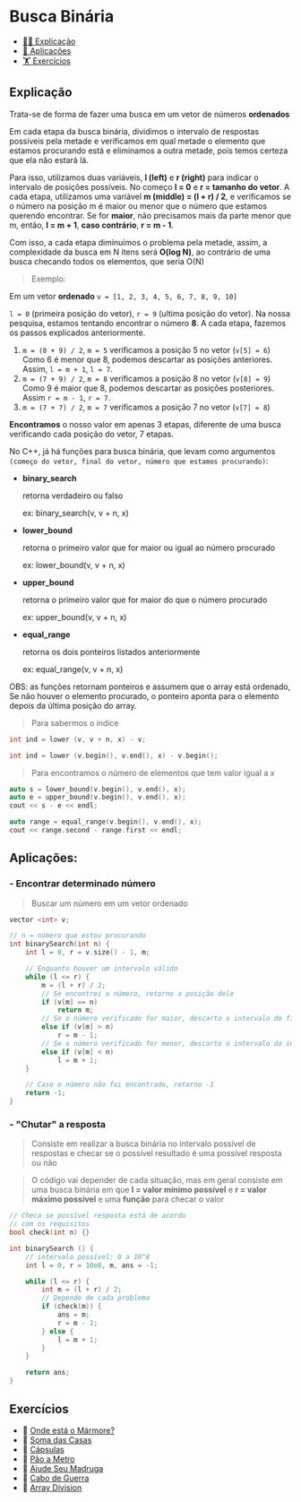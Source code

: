 # Busca Binária

- [👨‍🏫 Explicação](#explicação)
- [🤸 Aplicações](#aplicações)
- [🏋️ Exercícios](#exercícios)

## Explicação

Trata-se de forma de fazer uma busca em um vetor de números **ordenados**

Em cada etapa da busca binária, dividimos o intervalo de respostas possíveis pela metade e verificamos em qual metade o elemento que estamos procurando está e eliminamos a outra metade, pois temos certeza que ela não estará lá.

Para isso, utilizamos duas variáveis, **l (left)** e **r (right)** para indicar o intervalo de posições possíveis. No começo **l = 0** e **r = tamanho do vetor**. A cada etapa, utilizamos uma variável **m (middle) = (l + r) / 2**, e verificamos se o número na posição m é maior ou menor que o número que estamos querendo encontrar. Se for **maior**, não precisamos mais da parte menor que m, então, **l = m + 1**, **caso contrário**, **r = m - 1**.

Com isso, a cada etapa diminuímos o problema pela metade, assim, a complexidade da busca em N itens será **O(log N)**, ao contrário de uma busca checando todos os elementos, que seria O(N)

> Exemplo:

Em um vetor **ordenado** ```v = [1, 2, 3, 4, 5, 6, 7, 8, 9, 10]```

```l = 0``` (primeira posição do vetor), ```r = 9``` (ultima posição do vetor).
Na nossa pesquisa, estamos tentando encontrar o número **8**.
A cada etapa, fazemos os passos explicados anteriormente.

1) ```m = (0 + 9) / 2```, ```m = 5```
verificamos a posição 5 no vetor (```v[5] = 6```)
Como 6 é menor que 8, podemos descartar as posições anteriores. Assim, ```l = m + 1```, ```l = 7```.
2) ```m = (7 + 9) / 2```, ```m = 8```
verificamos a posição 8 no vetor (```v[8] = 9```)
Como 9 é maior que 8, podemos descartar as posições posteriores. Assim ```r = m - 1```, ```r = 7```.
3) ```m = (7 + 7) / 2```, ```m = 7```
verificamos a posição 7 no vetor (```v[7] = 8```)

**Encontramos** o nosso valor em apenas 3 etapas, diferente de uma busca verificando cada posição do vetor, 7 etapas.

No C++, já há funções para busca binária, que levam como argumentos ```(começo do vetor, final do vetor, número que estamos procurando)```:
- **binary_search** 

    retorna verdadeiro ou falso

    ex: binary_search(v, v + n, x)
- **lower_bound** 

    retorna o primeiro valor que for maior ou igual ao número procurado

    ex: lower_bound(v, v + n, x)
- **upper_bound** 

    retorna o primeiro valor que for maior do que o número procurado

    ex: upper_bound(v, v + n, x)

- **equal_range**

    retorna os dois ponteiros listados anteriormente

    ex: equal_range(v, v + n, x)

OBS: as funções retornam ponteiros e assumem que o array está ordenado, Se não houver o elemento procurado, o ponteiro aponta para o elemento depois da última posição do array.

> Para sabermos o índice

```cpp
int ind = lower (v, v + n, x) - v;
```

```cpp 
int ind = lower (v.begin(), v.end(), x) - v.begin();
```

> Para encontramos o número de elementos que tem valor igual a x

```cpp
auto s = lower_bound(v.begin(), v.end(), x);
auto e = upper_bound(v.begin(), v.end(), x);
cout << s - e << endl;
```

```cpp
auto range = equal_range(v.begin(), v.end(), x);
cout << range.second - range.first << endl;
```

## Aplicações:

### -  Encontrar determinado número
> Buscar um número em um vetor ordenado
```cpp
vector <int> v;

// n = número que estou procurando
int binarySearch(int n) {
    int l = 0, r = v.size() - 1, m;

    // Enquanto houver um intervalo válido
    while (l <= r) {
        m = (l + r) / 2;
        // Se encontrei o número, retorno a posição dele
        if (v[m] == n)
            return m;
        // Se o número verificado for maior, descarto o intervalo do final
        else if (v[m] > n)
            r = m - 1;
        // Se o número verificado for menor, descarto o intervalo do inicio
        else if (v[m] < n) 
            l = m + 1;
    } 

    // Caso o número não foi encontrado, retorno -1
    return -1;
}
```
### -  "Chutar" a resposta
> Consiste em realizar a busca binária no intervalo possível de respostas e checar se o possível resultado é uma possível resposta ou não

> O código vai depender de cada situação, mas em geral consiste em uma busca binária em que **l = valor mínimo possível** e **r = valor máximo possível** e uma **função** para checar o valor

```cpp
// Checa se possível resposta está de acordo 
// com os requisitos
bool check(int n) {}

int binarySearch () {
    // intervalo possível: 0 a 10^8
    int l = 0, r = 10e8, m, ans = -1;

    while (l <= r) {
        int m = (l + r) / 2;
        // Depende de cada problema
        if (check(m)) {
            ans = m;
            r = m - 1;
        } else {
            l = m + 1;
        }
    } 

    return ans;
}
```

## Exercícios 
- 📗 [Onde está o Mármore?](https://www.urionlinejudge.com.br/judge/pt/problems/view/1025)
- 📗 [Soma das Casas](https://neps.academy/br/exercise/524)
- 📒 [Cápsulas](https://neps.academy/br/exercise/205)
- 📒 [Pão a Metro](https://neps.academy/br/exercise/605)
- 📒 [Ajude Seu Madruga](https://www.urionlinejudge.com.br/judge/pt/problems/view/1912)
- 📙 [Cabo de Guerra](https://www.urionlinejudge.com.br/judge/pt/problems/view/1586)
- 📙 [Array Division](https://cses.fi/problemset/task/1085)

